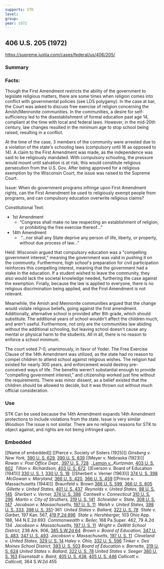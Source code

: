```yaml
---
supports: STK
level: 
group: 
year: 1972
---
```

## 406 U.S. 205 (1972)

https://supreme.justia.com/cases/federal/us/406/205/

### Summary

### Facts:
Though the First Amendment restricts the ability of the government to legislate religious matters, there are some times when religion comes into conflict with governmental policies (see LDS polygamy). In the case at bar, the Court was asked to discuss free exercise of religion concerning the Amish/Mennonite communities. In the communities, a desire for self-sufficiency led to the disestablishment of formal education past age 14, compliant at the time with local and federal laws. However, in the mid-20th century, law changes resulted in the minimum age to stop school being raised, resulting in a conflict.  

At the time of the case, 3 members of the community were arrested due to a violation of the state's schooling laws (compulsory until 16 as opposed to 14). A claim to the First Amendment was made, as the independence was said to be religiously mandated. With compulsory schooling, the pressure would mount until salvation is at risk; this would constitute religious persecution from the U.S. Gov. After being approved for a religious exemption by the Wisconsin Court, the issue was raised to the Supreme Court. 

Issue: 
When do government programs infringe upon First Amendment rights, can the First Amendment be used to religiously exempt people from programs, and can compulsory education overwrite religious claims?

Constitutional Text:
- 1st Amendment
	- “Congress shall make no law respecting an establishment of religion, or prohibiting the free exercise thereof…”
- 14th Amendment
	-  “...nor shall any State deprive any person of life, liberty, or property, without due process of law...”

Held: 
Wisconsin argued that compulsory education was a "compelling government interest," meaning the government was valid in pushing it on the community. Furthermore, high school's preparation for civil participation reinforces this compelling interest, meaning that the government had a stake in the education. If a student wished to leave the community, they also would lack the societal knowledge needed, furthering the case against the exemption. Finally, because the law is applied to everyone, there is no religious discrimination being applied, and the First Amendment is not relevant.

Meanwhile, the Amish and Mennonite communities argued that the change would violate religious beliefs, going against the first amendment. Additionally, alternative school is provided after 8th grade, which should substitute. The additional years of school wouldn't affect the children much, and aren't useful. Furthermore, not only are the communities law abiding without the additional schooling, but leaving school doesn't cause any mental or physical harm to the students. All in all, there is no reason to enforce a school minimum.

The court voted 7-0, unanimously, in favor of Yoder. The Free Exercise Clause of the 14th Amendment was utilized, as the state had no reason to compel children to attend school against religious wishes. The religion had existed for nearly 300 years, and enforcement would destroy pre-conceived ways of life. The benefits weren't substantial enough to provide "compelling government interest," and citizenship worked just fine without the requirements. There was minor dissent, as a belief existed that the children should be allowed to decide, but it was thrown out without much official consideration.

### Use

STK
	Can be used because the 14th Amendment expands 14th Amendment protections to include violations from the state.
	Issue is very similar
Woodson
	The issue is not similar. There are no religious reasons for STK to object against, and rights are not being infringed upon.

### Embedded

[[Name of embedded]]
[[Pierce v. Society of Sisters (1925)]]
_Ginsberg v. New York,_ [390 U. S. 629](https://supreme.justia.com/cases/federal/us/390/629/), [390 U. S. 639](https://supreme.justia.com/cases/federal/us/390/629/#639)
[[Meyer v. Nebraska (1923)]]
_Rowan v. Post Office Dept.,_ [397 U. S. 728](https://supreme.justia.com/cases/federal/us/397/728/)
 _[Lemon v.](https://supreme.justia.com/cases/federal/us/403/602/)__Kurtzman,_ [403 U. S. 602](https://supreme.justia.com/cases/federal/us/403/602/)
 _Tilton v. Richardson,_ [403 U. S. 672](https://supreme.justia.com/cases/federal/us/403/672/)
 [[Everson v. Board of Education (1941)]] [330 U. S. 1](https://supreme.justia.com/cases/federal/us/330/1/), [330 U. S. 18](https://supreme.justia.com/cases/federal/us/330/1/#18)
 [[Sherbert v. Verner (1963)]] [374 U. S. 398](https://supreme.justia.com/cases/federal/us/374/398/)
 _McGowan v. Maryland,_ [366 U. S. 420](https://supreme.justia.com/cases/federal/us/366/420/), [366 U. S. 459](https://supreme.justia.com/cases/federal/us/366/420/#459)
[[Prince v. Massachusetts (1944)]]
 Braunfeld v. Brown [366 U. S. 599](https://supreme.justia.com/cases/federal/us/366/599/), [366 U. S. 605](https://supreme.justia.com/cases/federal/us/366/599/#605)
 _Gillette v. United States,_ [401 U. S. 437](https://supreme.justia.com/cases/federal/us/401/437/)
 _Reynolds v. United States,_ [98 U. S. 145](https://supreme.justia.com/cases/federal/us/98/145/)
 _Sherbert v. Verner,_ [374 U. S. 398](https://supreme.justia.com/cases/federal/us/374/398/)
 _Cantwell v. Connecticut_ [310 U. S. 296](https://supreme.justia.com/cases/federal/us/310/296/)
 _Martin v. City of Struthers,_ [319 U. S. 141](https://supreme.justia.com/cases/federal/us/319/141/)
 _Schneider v. State,_ [308 U. S. 147](https://supreme.justia.com/cases/federal/us/308/147/)
 _Jacobson v. Massachusetts,_ [197 U. S. 11](https://supreme.justia.com/us/197/11/)
 _Welsh v. United States,_ [398 U. S. 333](https://supreme.justia.com/cases/federal/us/398/333/), [398 U. S. 351](https://supreme.justia.com/cases/federal/us/398/333/#351)-361
 _United States v. Ballard,_ [322 U. S. 78](https://supreme.justia.com/cases/federal/us/322/78/)
 _State v. Garber,_ 197 Kan. 567, [419 P.2d 896](https://supreme.justia.com/cases/kansas/supreme-court/1966/44-583-0.html)
 _State v. Hershberger,_ 103 Ohio App. 188, 144 N.E.2d 693
 _Commonwealth v. Beiler,_ 168 Pa.Super. 462, 79 A.2d 134
 _Jacobson v. Massachusetts,_ [197 U. S. 11](https://supreme.justia.com/cases/federal/us/197/11/)
 _Wright v. DeWitt School District,_ 238 Ark. 906, [385 S.W.2d 64](https://supreme.justia.com/cases/arkansas/supreme-court/1965/5-3408-0.html)
 _Brown v. Board of Education,_ [347 U. S. 483](https://supreme.justia.com/cases/federal/us/347/483/), [347 U. S. 493](https://supreme.justia.com/cases/federal/us/347/483/#493)
 _Jacobson v. Massachusetts,_ [197 U. S. 11](https://supreme.justia.com/cases/federal/us/197/11/)
 _Cleveland v. United States,_ [329 U. S. 14](https://supreme.justia.com/cases/federal/us/329/14/)
_Haley v. Ohio,_ [332 U. S. 596](https://supreme.justia.com/cases/federal/us/332/596/)
_Tinker v. Des Moines School District,_ [393 U. S. 503](https://supreme.justia.com/cases/federal/us/393/503/)
_Board of Education v. Barnette,_ [319 U. S. 624](https://supreme.justia.com/cases/federal/us/319/624/)
_United States v. Ballard,_ [322 U. S. 78](https://supreme.justia.com/cases/federal/us/322/78/)
_United States v. Seeger_ [380 U. S. 163](https://supreme.justia.com/cases/federal/us/380/163/)
_Eisenstadt v. Baird,_ [405 U. S. 438](https://supreme.justia.com/cases/federal/us/405/438/), [405 U. S. 446](https://supreme.justia.com/cases/federal/us/405/438/#446)
_Callicott v. Callicott,_ 364 S.W.2d 455
